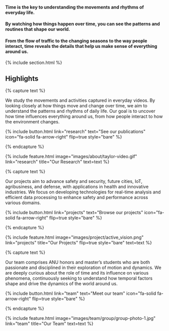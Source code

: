---
---

#### Time is the key to understanding the movements and rhythms of everyday life. 

#### By watching how things happen over time, you can see the patterns and routines that shape our world. 

#### From the flow of traffic to the changing seasons to the way people interact, time reveals the details that help us make sense of everything around us.



{% include section.html %}

## Highlights

{% capture text %}

We study the movements and activities captured in everyday videos. By looking closely at how things move and change over time, we aim to understand the patterns and rhythms of daily life. Our goal is to uncover how time influences everything around us, from how people interact to how the environment changes.

{%
  include button.html
  link="research"
  text="See our publications"
  icon="fa-solid fa-arrow-right"
  flip=true
  style="bare"
%}

{% endcapture %}

{%
  include feature.html
  image="images/about/taylor-video.gif"
  link="research"
  title="Our Research"
  text=text
%}

{% capture text %}

Our projects aim to advance safety and security, future cities, IoT, agribusiness, and defense, with applications in health and innovative industries. We focus on developing technologies for real-time analysis and efficient data processing to enhance safety and performance across various domains.

{%
  include button.html
  link="projects"
  text="Browse our projects"
  icon="fa-solid fa-arrow-right"
  flip=true
  style="bare"
%}

{% endcapture %}

{%
  include feature.html
  image="images/project/active_vision.png"
  link="projects"
  title="Our Projects"
  flip=true
  style="bare"
  text=text
%}

{% capture text %}

Our team comprises ANU honors and master’s students who are both passionate and disciplined in their exploration of motion and dynamics. We are deeply curious about the role of time and its influence on various phenomena, continuously seeking to understand how temporal factors shape and drive the dynamics of the world around us.

{%
  include button.html
  link="team"
  text="Meet our team"
  icon="fa-solid fa-arrow-right"
  flip=true
  style="bare"
%}

{% endcapture %}

{%
  include feature.html
  image="images/team/group/group-photo-1.jpg"
  link="team"
  title="Our Team"
  text=text
%}
